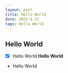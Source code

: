 ```yaml
---
layout: post
title: Hello World
date: 2022-4-21
tags: Hello World   
---
```

## Hello World
- [x] Hello World
**Hello World**
* Hello World
